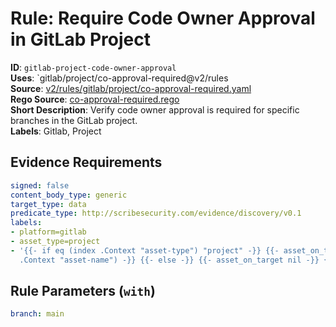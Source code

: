 # Rule: Require Code Owner Approval in GitLab Project

**ID**: `gitlab-project-code-owner-approval`  
**Uses**: `gitlab/project/co-approval-required@v2/rules  
**Source**: [v2/rules/gitlab/project/co-approval-required.yaml](https://github.com/scribe-public/sample-policies/v2/rules/gitlab/project/co-approval-required.yaml)  
**Rego Source**: [co-approval-required.rego](https://github.com/scribe-public/sample-policies/v2/rules/gitlab/project/co-approval-required.rego)  
**Short Description**: Verify code owner approval is required for specific branches in the GitLab project.  
**Labels**: Gitlab, Project

## Evidence Requirements

```yaml
signed: false
content_body_type: generic
target_type: data
predicate_type: http://scribesecurity.com/evidence/discovery/v0.1
labels:
- platform=gitlab
- asset_type=project
- '{{- if eq (index .Context "asset-type") "project" -}} {{- asset_on_target (index
  .Context "asset-name") -}} {{- else -}} {{- asset_on_target nil -}} {{- end -}}'
```
## Rule Parameters (`with`)

```yaml
branch: main
```
